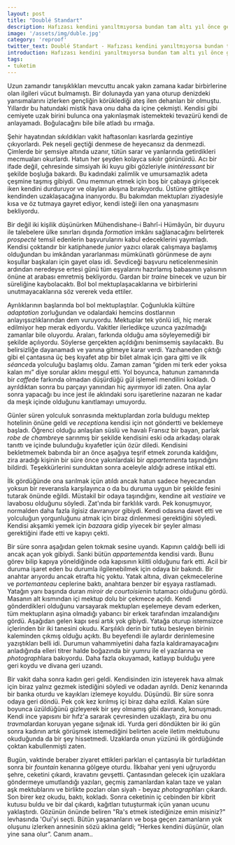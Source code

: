 ```yaml
---
layout: post
title: "Doublé Standart"
description: Hafızası kendini yanıltmıyorsa bundan tam altı yıl önce gece gibi mar saçlı bir dilber ilen meşk halindeydi.
image: '/assets/img/duble.jpg'
category: 'reproof'
twitter_text: Doublé Standart - Hafızası kendini yanıltmıyorsa bundan tam altı yıl önce gece gibi mar saçlı bir dilber ilen meşk halindeydi.
introduction: Hafızası kendini yanıltmıyorsa bundan tam altı yıl önce gece gibi mar saçlı bir dilber ilen meşk halindeydi.
tags:
- tuketim
---
```


Uzun zamandır tanışıklıkları mevcuttu ancak yakın zamana kadar birbirlerine olan ilgileri vücut bulmamıştı. Bir dolunayda yan yana oturup denizdeki yansımalarını izlerken gençliğin körüklediği ateş ilen dehanları bir olmuştu. Yıllardır bu hatundaki mistik hava onu daha da içine çekmişti. Kendisi gibi cemiyete uzak birini bulunca ona yakınlaşmak istemekteki tevazürü kendi de anlayamadı. Boğulacağını bile bile atladı bu ırmağa.

Şehir hayatından sıkıldıkları vakit haftasonları kasrlarda gezintiye çıkıyorlardı. Pek neşeli geçtiği denmese de heyecansız da denmezdi. Çimlerde bir şemsiye altında uzanır, tütün sarar ve yanlarında getirdikleri mecmuaları okurlardı. Hatun her şeyden kolayca sıkılır görünürdü. Acı bir ifade değil, çehresinde simsiyah iki kuyu gibi gözleriyle <em>inintéressant</em> bir şekilde boşluğa bakardı. Bu kadındaki zalimlik ve umursamazlık adeta çeşmine taşmış gibiydi. Onu memnun etmek için boş bir çabaya girişecek iken kendini durduruyor ve olayları akışına bırakıyordu. Üstüne gittikçe kendinden uzaklaşacağına inanıyordu. Bu bakımdan mektupları ziyadesiyle kısa ve öz tutmaya gayret ediyor, kendi isteği ilen ona yanaşmasını bekliyordu.

Bir değil iki kişilik düşünürken Mühendishane-i Bahrî-i Hümâyûn, bir duyuru ile talebelere ülke sınırları dışında <em>formation</em> imkânı sağlanacağını belirterek <em>prospecté</em> temsil edenlerin başvurularını kabul edeceklerini yayımladı. Kendisi çoktandır bir katiphanede <em>junior</em> yazıcı olarak çalışmaya başlamış olduğundan bu imkândan yararlanması mümkünatlı görünmese de aynı koşullar başkaları için gayet olası idi. Sevdiceği başvuru neticelenmesinin ardından neredeyse ertesi günü tüm eşyalarını hazırlamış babasının yalısının önüne at arabası emretmiş bekliyordu. Gardan bir <em>traine</em> binecek ve uzun bir süreliğine kaybolacaktı. Bol bol mektuplaşacaklarına ve birbirlerini unutmayacaklarına söz vererek veda ettiler.

Ayrılıklarının başlarında bol bol mektuplaştılar. Çoğunlukla kültüre <em>adaptation</em> zorluğundan ve odalardaki hemcins dostlarının anlayışsızlıklarından dem vuruyordu. Mektuplar tek yönlü idi, hiç merak edilmiyor hep merak ediyordu. Vakitler ilerledikçe uzunca yazılmadığı zamanlar bile oluyordu. Araları, farkında olduğu ama söyleyemediği bir şekilde açılıyordu. Söylerse gerçekten açıldığını benimsemiş sayılacaktı. Bu belirsizliğe dayanamadı ve yanına gitmeye karar verdi. Yazıhaneden çıktığı gibi el çantasına üç beş kıyafet atıp bir bilet almak için gara gitti ve ilk <em>séance</em>da yolculuğu başlamış oldu. Zaman zaman “giden mi terk eder yoksa kalan mı” diye sorular aklını meşgul etti. Yol boyunca, hatunun zamanında bir <em>caffe</em>de farkında olmadan düşürdüğü gül işlemeli mendilini kokladı. O ayrıldıktan sonra bu parçayı yanından hiç ayırmıyor idi zaten. Ona aylar sonra yapacağı bu ince jest ile aklındaki soru işaretlerine nazaran ne kadar da meşk içinde olduğunu kanıtlamayı umuyordu.

Günler süren yolculuk sonrasında mektuplardan zorla buldugu mektep hotelinin önüne geldi ve <em>reception</em>a kendisi için not göndertti ve beklemeye başladı. Öğrenci olduğu anlaşılan süslü ve havalı Fransız bir bayan, parlak <em>robe de chambre</em>ye sarınmış bir şekilde kendisini eski oda arkadaşı olarak tanıttı ve içinde bulunduğu kıyafetler içün özür diledi. Kendisini bekletmemek babında bir an önce aşağıya teşrif etmek zorunda kaldığını, zira aradığı kişinin bir süre önce yakınlardaki bir <em>appartement</em>a taşındığını bildirdi. Teşekkürlerini sunduktan sonra aceleyle aldığı adrese intikal etti.

İlk gördüğünde ona sarılmak içün atıldı ancak hatun sadece heyecandan yoksun bir reveransla karşılayınca o da bu duruma uygun bir şekilde fesini tutarak önünde eğildi. Müstakil bir odaya taşındığını, kendine ait <em>vestiaire</em> ve lavabosu olduğunu söyledi. Zat'ında bir farklılık vardı. Pek konuşmuyor, normalden daha fazla ilgisiz davranıyor gibiydi. Kendi odasına davet etti ve yolculuğun yorgunluğunu atmak için biraz dinlenmesi gerektiğini söyledi. Kendisi akşamki yemek için <em>bazaar</em>a gidip yiyecek bir şeyler alması gerektiğini ifade etti ve kapıyı çekti.

Bir süre sonra aşağıdan gelen tokmak sesine uyandı. Kapının çaldığı belli idi ancak açan yok gibiydi. Sanki bütün <em>appartement</em>da kendisi vardı. Bunu görev bilip kapıya yöneldiğinde oda kapısının kilitli olduğunu fark etti. Acil bir duruma işaret eden bu durumla ilgilenebilmek için odaya bir bakındı. Bir anahtar arıyordu ancak etrafta hiç yoktu. Yatak altına, divan çekmecelerine ve <em>portemanteau</em> ceplerine baktı, anahtara benzer bir eşyaya rastlamadı. Yatağın yanı başında duran <em>miroir de courtoisie</em>nin tutamacı olduğunu gördü. Masanın alt kısmından içi mektup dolu bir çekmece açıldı. Kendi gönderdikleri olduğunu varsayarak mektupları eşelemeye devam ederken, tüm mektupların aşina olmadığı yabancı bir erkek tarafından imzalandığını gördü. Aşağıdan gelen kapı sesi artık yok gibiydi. Yatağa oturup istemsizce içlerinden bir iki tanesini okudu. Karşılıklı derin bir tutku besleyen birinin kaleminden çıkmış olduğu açıktı. Bu beyefendi ile aylardır derinlemesine yazıştıkları belli idi. Durumun vahammiyetini daha fazla kaldıramayacağını anladığında elleri titrer halde boğazında bir yumru ile el yazılarına ve <em>photograph</em>lara bakıyordu. Daha fazla okuyamadı, katlayıp bulduğu yere geri koydu ve divana geri uzandı.

Bir vakit daha sonra kadın geri geldi. Kendisinden izin isteyerek hava almak için biraz yalnız gezmek istediğini söyledi ve odadan ayrıldı. Deniz kenarında bir banka oturdu ve kayıkları izlemeye koyuldu. Düşündü. Bir süre sonra odaya geri döndü. Pek çok kez kırılmış içi biraz daha ezildi. Kalan süre boyunca üzüldüğünü gizleyerek bir şey olmamış gibi davrandı, konuşmadı. Kendi ince yapısını bir hıfz'a sararak çevresinden uzaklaştı, zira bu onu <em>travma</em>lardan koruyan yegane sığınak idi. Yurda geri döndükten bir iki gün sonra kadının artık görüşmek istemediğini belirten acele iletim mektubunu okuduğunda da bir şey hissetmedi. Uzaklarda onun yüzünü ilk gördüğünde çoktan kabullenmişti zaten.

Bugün, vaktinde beraber ziyaret ettikleri parkları el çantasıyla bir turladıktan sonra bir <em>fountain</em> kenarına gölgeye oturdu. İlkbahar yeni yeni uğruyordu şehre, ceketini çıkardı, kravatını gevşetti. Çantasından gelecek için uzaklara göndermeye umutlandığı yazıları, geçmiş zamanlardan kalan taze ve yalan aşk mektublarını ve birlikte pozları olan siyah - beyaz <em>photograph</em>ları çıkardı. Son birer kez okudu, baktı, kokladı. Sonra ceketinin iç cebinden bir kibrit kutusu buldu ve bir dal çıkardı, kağıtları tutuşturmak içün yanan ucunu yaklaştırdı. Gözünün önünde beliren "Ra's etmek istediğinize emin misiniz?" levhasında 'Oui'yi seçti. Bütün yaşananların ve boşa geçen zamanların yok oluşunu izlerken annesinin sözü aklına geldi; “Herkes kendini düşünür, olan yine sana olur”. Canım anam..
